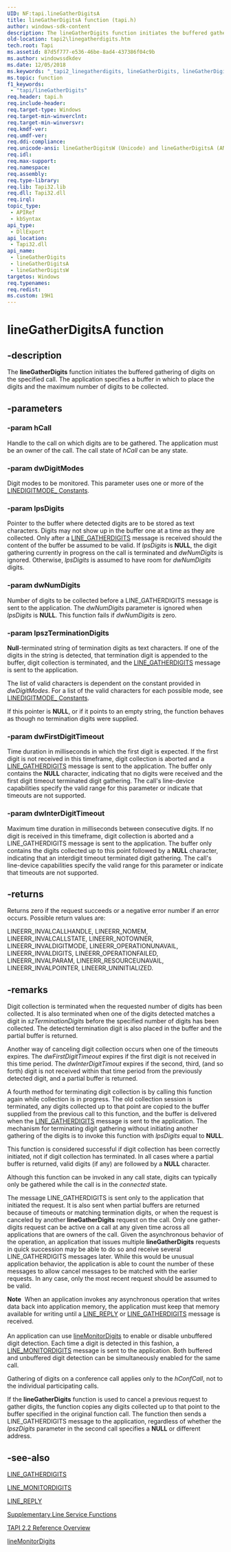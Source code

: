 ```yaml
---
UID: NF:tapi.lineGatherDigitsA
title: lineGatherDigitsA function (tapi.h)
author: windows-sdk-content
description: The lineGatherDigits function initiates the buffered gathering of digits on the specified call. The application specifies a buffer in which to place the digits and the maximum number of digits to be collected.
old-location: tapi2\linegatherdigits.htm
tech.root: Tapi
ms.assetid: 87d5f777-e536-46be-8ad4-437386f04c9b
ms.author: windowssdkdev
ms.date: 12/05/2018
ms.keywords: "_tapi2_linegatherdigits, lineGatherDigits, lineGatherDigits function [TAPI 2.2], lineGatherDigitsA, lineGatherDigitsW, tapi/lineGatherDigits, tapi/lineGatherDigitsA, tapi/lineGatherDigitsW, tapi2.linegatherdigits"
ms.topic: function
f1_keywords: 
 - "tapi/lineGatherDigits"
req.header: tapi.h
req.include-header: 
req.target-type: Windows
req.target-min-winverclnt: 
req.target-min-winversvr: 
req.kmdf-ver: 
req.umdf-ver: 
req.ddi-compliance: 
req.unicode-ansi: lineGatherDigitsW (Unicode) and lineGatherDigitsA (ANSI)
req.idl: 
req.max-support: 
req.namespace: 
req.assembly: 
req.type-library: 
req.lib: Tapi32.lib
req.dll: Tapi32.dll
req.irql: 
topic_type:
 - APIRef
 - kbSyntax
api_type:
 - DllExport
api_location:
 - Tapi32.dll
api_name:
 - lineGatherDigits
 - lineGatherDigitsA
 - lineGatherDigitsW
targetos: Windows
req.typenames: 
req.redist: 
ms.custom: 19H1
---
```


# lineGatherDigitsA function


## -description


The 
<b>lineGatherDigits</b> function initiates the buffered gathering of digits on the specified call. The application specifies a buffer in which to place the digits and the maximum number of digits to be collected.


## -parameters




### -param hCall

Handle to the call on which digits are to be gathered. The application must be an owner of the call. The call state of <i>hCall</i> can be any state.


### -param dwDigitModes

Digit modes to be monitored. This parameter uses one or more of the 
<a href="https://docs.microsoft.com/windows/desktop/Tapi/linedigitmode--constants">LINEDIGITMODE_ Constants</a>.


### -param lpsDigits

Pointer to the buffer where detected digits are to be stored as text characters. Digits may not show up in the buffer one at a time as they are collected. Only after a 
<a href="https://docs.microsoft.com/windows/desktop/Tapi/line-gatherdigits">LINE_GATHERDIGITS</a> message is received should the content of the buffer be assumed to be valid. If <i>lpsDigits</i> is <b>NULL</b>, the digit gathering currently in progress on the call is terminated and <i>dwNumDigits</i> is ignored. Otherwise, <i>lpsDigits</i> is assumed to have room for <i>dwNumDigits</i> digits.


### -param dwNumDigits

Number of digits to be collected before a LINE_GATHERDIGITS message is sent to the application. The <i>dwNumDigits</i> parameter is ignored when <i>lpsDigits</i> is <b>NULL</b>. This function fails if <i>dwNumDigits</i> is zero.


### -param lpszTerminationDigits

<b>Null</b>-terminated string of termination digits as text characters. If one of the digits in the string is detected, that termination digit is appended to the buffer, digit collection is terminated, and the 
<a href="https://docs.microsoft.com/windows/desktop/Tapi/line-gatherdigits">LINE_GATHERDIGITS</a> message is sent to the application. 




The list of valid characters is dependent on the constant provided in <i>dwDigitModes</i>. For a list of the valid characters for each possible mode, see 
<a href="https://docs.microsoft.com/windows/desktop/Tapi/linedigitmode--constants">LINEDIGITMODE_ Constants</a>.

If this pointer is <b>NULL</b>, or if it points to an empty string, the function behaves as though no termination digits were supplied.


### -param dwFirstDigitTimeout

Time duration in milliseconds in which the first digit is expected. If the first digit is not received in this timeframe, digit collection is aborted and a 
<a href="https://docs.microsoft.com/windows/desktop/Tapi/line-gatherdigits">LINE_GATHERDIGITS</a> message is sent to the application. The buffer only contains the <b>NULL</b> character, indicating that no digits were received and the first digit timeout terminated digit gathering. The call's line-device capabilities specify the valid range for this parameter or indicate that timeouts are not supported.


### -param dwInterDigitTimeout

Maximum time duration in milliseconds between consecutive digits. If no digit is received in this timeframe, digit collection is aborted and a LINE_GATHERDIGITS message is sent to the application. The buffer only contains the digits collected up to this point followed by a <b>NULL</b> character, indicating that an interdigit timeout terminated digit gathering. The call's line-device capabilities specify the valid range for this parameter or indicate that timeouts are not supported.


## -returns



Returns zero if the request succeeds or a negative error number if an error occurs. Possible return values are:

LINEERR_INVALCALLHANDLE, LINEERR_NOMEM, LINEERR_INVALCALLSTATE, LINEERR_NOTOWNER, LINEERR_INVALDIGITMODE, LINEERR_OPERATIONUNAVAIL, LINEERR_INVALDIGITS, LINEERR_OPERATIONFAILED, LINEERR_INVALPARAM, LINEERR_RESOURCEUNAVAIL, LINEERR_INVALPOINTER, LINEERR_UNINITIALIZED.




## -remarks



Digit collection is terminated when the requested number of digits has been collected. It is also terminated when one of the digits detected matches a digit in <i>szTerminationDigits</i> before the specified number of digits has been collected. The detected termination digit is also placed in the buffer and the partial buffer is returned.

Another way of canceling digit collection occurs when one of the timeouts expires. The <i>dwFirstDigitTimeout</i> expires if the first digit is not received in this time period. The <i>dwInterDigitTimout</i> expires if the second, third, (and so forth) digit is not received within that time period from the previously detected digit, and a partial buffer is returned.

A fourth method for terminating digit collection is by calling this function again while collection is in progress. The old collection session is terminated, any digits collected up to that point are copied to the buffer supplied from the previous call to this function, and the buffer is delivered when the 
<a href="https://docs.microsoft.com/windows/desktop/Tapi/line-gatherdigits">LINE_GATHERDIGITS</a> message is sent to the application. The mechanism for terminating digit gathering without initiating another gathering of the digits is to invoke this function with <i>lpsDigits</i> equal to <b>NULL</b>.

This function is considered successful if digit collection has been correctly initiated, not if digit collection has terminated. In all cases where a partial buffer is returned, valid digits (if any) are followed by a <b>NULL</b> character.

Although this function can be invoked in any call state, digits can typically only be gathered while the call is in the <i>connected</i> state.

The message LINE_GATHERDIGITS is sent only to the application that initiated the request. It is also sent when partial buffers are returned because of timeouts or matching termination digits, or when the request is canceled by another 
<b>lineGatherDigits</b> request on the call. Only one gather-digits request can be active on a call at any given time across all applications that are owners of the call. Given the asynchronous behavior of the operation, an application that issues multiple 
<b>lineGatherDigits</b> requests in quick succession may be able to do so and receive several LINE_GATHERDIGITS messages later. While this would be unusual application behavior, the application is able to count the number of these messages to allow cancel messages to be matched with the earlier requests. In any case, only the most recent request should be assumed to be valid.

<div class="alert"><b>Note</b>  When an application invokes any asynchronous operation that writes data back into application memory, the application must keep that memory available for writing until a 
<a href="https://docs.microsoft.com/windows/desktop/Tapi/line-reply">LINE_REPLY</a> or 
<a href="https://docs.microsoft.com/windows/desktop/Tapi/line-gatherdigits">LINE_GATHERDIGITS</a> message is received.</div>
<div> </div>
An application can use 
<a href="https://docs.microsoft.com/windows/desktop/api/tapi/nf-tapi-linemonitordigits">lineMonitorDigits</a> to enable or disable unbuffered digit detection. Each time a digit is detected in this fashion, a 
<a href="https://docs.microsoft.com/windows/desktop/Tapi/line-monitordigits">LINE_MONITORDIGITS</a> message is sent to the application. Both buffered and unbuffered digit detection can be simultaneously enabled for the same call.

Gathering of digits on a conference call applies only to the <i>hConfCall</i>, not to the individual participating calls.

If the 
<b>lineGatherDigits</b> function is used to cancel a previous request to gather digits, the function copies any digits collected up to that point to the buffer specified in the original function call. The function then sends a LINE_GATHERDIGITS message to the application, regardless of whether the <i>lpszDigits</i> parameter in the second call specifies a <b>NULL</b> or different address.




## -see-also




<a href="https://docs.microsoft.com/windows/desktop/Tapi/line-gatherdigits">LINE_GATHERDIGITS</a>



<a href="https://docs.microsoft.com/windows/desktop/Tapi/line-monitordigits">LINE_MONITORDIGITS</a>



<a href="https://docs.microsoft.com/windows/desktop/Tapi/line-reply">LINE_REPLY</a>



<a href="https://docs.microsoft.com/windows/desktop/Tapi/supplementary-line-service-functions">Supplementary Line Service Functions</a>



<a href="https://docs.microsoft.com/windows/desktop/Tapi/tapi-2-2-reference">TAPI 2.2 Reference Overview</a>



<a href="https://docs.microsoft.com/windows/desktop/api/tapi/nf-tapi-linemonitordigits">lineMonitorDigits</a>
 

 


